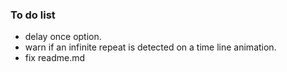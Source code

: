 ### To do list
- delay once option.
- warn if an infinite repeat is detected on a time line animation.
- fix readme.md